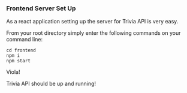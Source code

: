 ### Frontend Server Set Up

As a react application setting up the server for Trivia API is very easy.

From your root directory simply enter the following commands on your command line:

```
cd frontend
npm i
npm start
```

Viola!

Trivia API should be up and running!